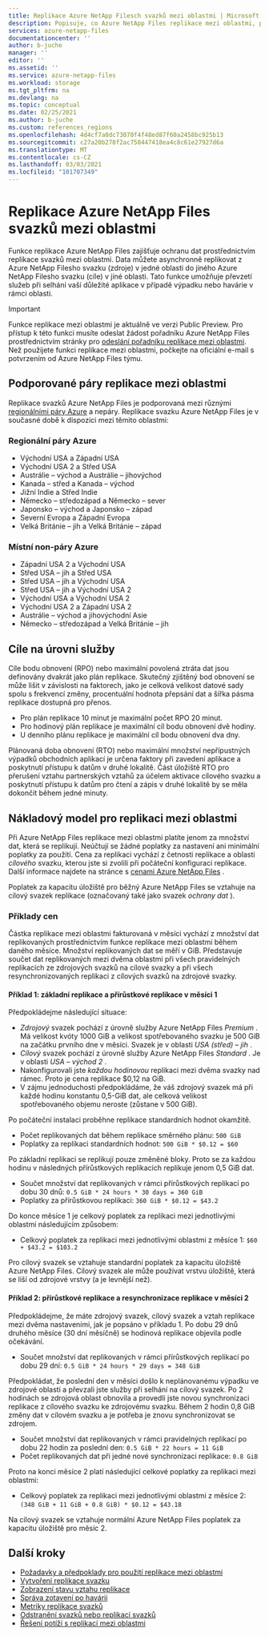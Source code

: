 ```yaml
---
title: Replikace Azure NetApp Filesch svazků mezi oblastmi | Microsoft Docs
description: Popisuje, co Azure NetApp Files replikace mezi oblastmi, podporované páry oblastí, cíle na úrovni služby, odolnost dat a nákladový model.
services: azure-netapp-files
documentationcenter: ''
author: b-juche
manager: ''
editor: ''
ms.assetid: ''
ms.service: azure-netapp-files
ms.workload: storage
ms.tgt_pltfrm: na
ms.devlang: na
ms.topic: conceptual
ms.date: 02/25/2021
ms.author: b-juche
ms.custom: references_regions
ms.openlocfilehash: 4d4cf7a0dc73070f4f48ed87f60a2458bc925b13
ms.sourcegitcommit: c27a20b278f2ac758447418ea4c8c61e27927d6a
ms.translationtype: MT
ms.contentlocale: cs-CZ
ms.lasthandoff: 03/03/2021
ms.locfileid: "101707349"
---
```

# <a name="cross-region-replication-of-azure-netapp-files-volumes"></a>Replikace Azure NetApp Files svazků mezi oblastmi

Funkce replikace Azure NetApp Files zajišťuje ochranu dat prostřednictvím replikace svazků mezi oblastmi. Data můžete asynchronně replikovat z Azure NetApp Filesho svazku (zdroje) v jedné oblasti do jiného Azure NetApp Filesho svazku (cíle) v jiné oblasti.  Tato funkce umožňuje převzetí služeb při selhání vaší důležité aplikace v případě výpadku nebo havárie v rámci oblasti.

> [!IMPORTANT]
> Funkce replikace mezi oblastmi je aktuálně ve verzi Public Preview. Pro přístup k této funkci musíte odeslat žádost pořadníku Azure NetApp Files prostřednictvím stránky pro [odeslání pořadníku replikace mezi oblastmi](https://aka.ms/anfcrrpreviewsignup). Než použijete funkci replikace mezi oblastmi, počkejte na oficiální e-mail s potvrzením od Azure NetApp Files týmu.

## <a name="supported-cross-region-replication-pairs"></a><a name="supported-region-pairs"></a>Podporované páry replikace mezi oblastmi

Replikace svazků Azure NetApp Files je podporovaná mezi různými [regionálními páry Azure](../best-practices-availability-paired-regions.md#azure-regional-pairs) a nepáry. Replikace svazku Azure NetApp Files je v současné době k dispozici mezi těmito oblastmi:  

### <a name="azure-regional-pairs"></a>Regionální páry Azure

* Východní USA a Západní USA
* Východní USA 2 a Střed USA
* Austrálie – východ a Austrálie – jihovýchod
* Kanada – střed a Kanada – východ
* Jižní Indie a Střed Indie 
* Německo – středozápad a Německo – sever
* Japonsko – východ a Japonsko – západ
* Severní Evropa a Západní Evropa
* Velká Británie – jih a Velká Británie – západ

### <a name="azure-regional-non-pairs"></a>Místní non-páry Azure

*   Západní USA 2 a Východní USA
*   Střed USA – jih a Střed USA
*   Střed USA – jih a Východní USA
*   Střed USA – jih a Východní USA 2
*   Východní USA a Východní USA 2
*   Východní USA 2 a Západní USA 2
*   Austrálie – východ a jihovýchodní Asie 
*   Německo – středozápad a Velká Británie – jih

## <a name="service-level-objectives"></a>Cíle na úrovni služby

Cíle bodu obnovení (RPO) nebo maximální povolená ztráta dat jsou definovány dvakrát jako plán replikace.  Skutečný zjištěný bod obnovení se může lišit v závislosti na faktorech, jako je celková velikost datové sady spolu s frekvencí změny, procentuální hodnota přepsání dat a šířka pásma replikace dostupná pro přenos.   

* Pro plán replikace 10 minut je maximální počet RPO 20 minut.  
* Pro hodinový plán replikace je maximální cíl bodu obnovení dvě hodiny.  
* U denního plánu replikace je maximální cíl bodu obnovení dva dny.  

Plánovaná doba obnovení (RTO) nebo maximální množství nepřípustných výpadků obchodních aplikací je určena faktory při zavedení aplikace a poskytnutí přístupu k datům v druhé lokalitě. Část úložiště RTO pro přerušení vztahu partnerských vztahů za účelem aktivace cílového svazku a poskytnutí přístupu k datům pro čtení a zápis v druhé lokalitě by se měla dokončit během jedné minuty.

## <a name="cost-model-for-cross-region-replication"></a>Nákladový model pro replikaci mezi oblastmi  

Při Azure NetApp Files replikace mezi oblastmi platíte jenom za množství dat, která se replikují. Neúčtují se žádné poplatky za nastavení ani minimální poplatky za použití. Cena za replikaci vychází z četnosti replikace a oblasti *cílového* svazku, kterou jste si zvolili při počáteční konfiguraci replikace. Další informace najdete na stránce s [cenami Azure NetApp Files](https://azure.microsoft.com/pricing/details/netapp/) .  

Poplatek za kapacitu úložiště pro běžný Azure NetApp Files se vztahuje na cílový svazek replikace (označovaný také jako svazek *ochrany dat* ). 

### <a name="pricing-examples"></a>Příklady cen

Částka replikace mezi oblastmi fakturovaná v měsíci vychází z množství dat replikovaných prostřednictvím funkce replikace mezi oblastmi během daného měsíce. Množství replikovaných dat se měří v GiB. Představuje součet dat replikovaných mezi dvěma oblastmi při všech pravidelných replikacích ze zdrojových svazků na cílové svazky a při všech resynchronizovaných replikaci z cílových svazků na zdrojové svazky.

#### <a name="example-1-month-1-baseline-replication-and-incremental-replications"></a>Příklad 1: základní replikace a přírůstkové replikace v měsíci 1

Předpokládejme následující situace:

* *Zdrojový* svazek pochází z úrovně služby Azure NetApp Files *Premium* . Má velikost kvóty 1000 GiB a velikost spotřebovaného svazku je 500 GiB na začátku prvního dne v měsíci. Svazek je v oblasti *USA (střed) – jih* .
* *Cílový* svazek pochází z úrovně služby Azure NetApp Files *Standard* . Je v oblasti *USA – východ 2* .
* Nakonfigurovali jste *každou hodinovou* replikaci mezi dvěma svazky nad rámec. Proto je cena replikace $0,12 na GiB.
* V zájmu jednoduchosti předpokládáme, že váš zdrojový svazek má při každé hodinu konstantu 0,5-GiB dat, ale celková velikost spotřebovaného objemu neroste (zůstane v 500 GiB). 

Po počáteční instalaci proběhne replikace standardních hodnot okamžitě.  

* Počet replikovaných dat během replikace směrného plánu: `500 GiB`
* Poplatky za replikaci standardních hodnot: `500 GiB * $0.12 = $60`

Po základní replikaci se replikují pouze změněné bloky. Proto se za každou hodinu v následných přírůstkových replikacích replikuje jenom 0,5 GiB dat.

* Součet množství dat replikovaných v rámci přírůstkových replikací po dobu 30 dnů: `0.5 GiB * 24 hours * 30 days = 360 GiB`
* Poplatky za přírůstkovou replikaci: `360 GiB * $0.12 = $43.2`

Do konce měsíce 1 je celkový poplatek za replikaci mezi jednotlivými oblastmi následujícím způsobem:  

*  Celkový poplatek za replikaci mezi jednotlivými oblastmi z měsíce 1: `$60 + $43.2 = $103.2`

Pro cílový svazek se vztahuje standardní poplatek za kapacitu úložiště Azure NetApp Files. Cílový svazek ale může používat vrstvu úložiště, která se liší od zdrojové vrstvy (a je levnější než).

#### <a name="example-2-month-2-incremental-replications-and-resync-replications"></a>Příklad 2: přírůstkové replikace a resynchronizace replikace v měsíci 2  

Předpokládejme, že máte zdrojový svazek, cílový svazek a vztah replikace mezi dvěma nastaveními, jak je popsáno v příkladu 1. Po dobu 29 dnů druhého měsíce (30 dní měsíčně) se hodinová replikace objevila podle očekávání.

* Součet množství dat replikovaných v rámci přírůstkových replikací po dobu 29 dní: `0.5 GiB * 24 hours * 29 days = 348 GiB`

Předpokládat, že poslední den v měsíci došlo k neplánovanému výpadku ve zdrojové oblasti a převzali jste služby při selhání na cílový svazek. Po 2 hodinách se zdrojová oblast obnovila a provedli jste novou synchronizaci replikace z cílového svazku ke zdrojovému svazku. Během 2 hodin 0,8 GiB změny dat v cílovém svazku a je potřeba je znovu synchronizovat se zdrojem.

* Součet množství dat replikovaných v rámci pravidelných replikací po dobu 22 hodin za poslední den: `0.5 GiB * 22 hours = 11 GiB`
* Počet replikovaných dat při jedné nové synchronizaci replikace: `0.8 GiB`

Proto na konci měsíce 2 platí následující celkové poplatky za replikaci mezi oblastmi:  

* Celkový poplatek za replikaci mezi jednotlivými oblastmi z měsíce 2: `(348 GiB + 11 GiB + 0.8 GiB) * $0.12 = $43.18`

Na cílový svazek se vztahuje normální Azure NetApp Files poplatek za kapacitu úložiště pro měsíc 2.

## <a name="next-steps"></a>Další kroky
* [Požadavky a předpoklady pro použití replikace mezi oblastmi](cross-region-replication-requirements-considerations.md)
* [Vytvoření replikace svazku](cross-region-replication-create-peering.md)
* [Zobrazení stavu vztahu replikace](cross-region-replication-display-health-status.md)
* [Správa zotavení po havárii](cross-region-replication-manage-disaster-recovery.md)
* [Metriky replikace svazků](azure-netapp-files-metrics.md#replication)
* [Odstranění svazků nebo replikací svazků](cross-region-replication-delete.md)
* [Řešení potíží s replikací mezi oblastmi](troubleshoot-cross-region-replication.md)